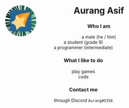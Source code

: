 <div align="center">
  <img src="img/pfp-circle.png" alt="Profile Picture" width="100" align="left" />

  # Aurang Asif

  ### Who I am
  a male (he / him)\
  a student (grade 9)\
  a programmer (intermediate)

  ### What I like to do
  play games\
  code

  ### Contact me
  through Discord `Aurang#5358`
</div>
